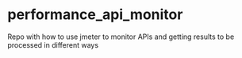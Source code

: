 # performance_api_monitor
Repo with how to use jmeter to monitor APIs and getting results to be processed in different ways
